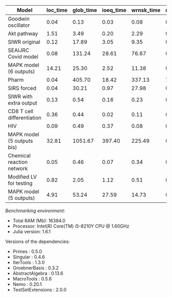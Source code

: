 |Model|loc_time|glob_time|ioeq_time|wrnsk_time|rank_time|check_time|total|
|-----|---|---|---|---|---|---|---|
|Goodwin oscillator|0.04|0.13|0.03|0.08|0.00|0.02|0.17|
|Akt pathway|1.51|3.49|0.20|2.29|0.00|0.99|5.00|
|SIWR original|0.12|17.89|3.05|9.35|0.15|5.33|18.01|
|SEAIJRC Covid model|0.08|131.24|28.61|76.67|0.76|25.20|131.33|
|MAPK model (6 outputs)|14.21|25.30|2.52|11.38|0.00|11.40|39.51|
|Pharm|0.04|405.70|18.42|337.13|7.22|42.94|405.74|
|SIRS forced|0.04|30.21|0.97|27.98|0.24|1.01|30.25|
|SIWR with extra output|0.13|0.54|0.16|0.23|0.00|0.14|0.67|
|CD8 T cell differentiation|0.36|0.44|0.02|0.11|0.00|0.31|0.80|
|HIV|0.09|0.49|0.37|0.08|0.00|0.04|0.57|
|MAPK model (5 outputs bis)|32.81|1051.67|397.40|225.49|0.05|428.72|1084.48|
|Chemical reaction network|0.05|0.46|0.07|0.34|0.00|0.05|0.52|
|Modified LV for testing|0.82|2.05|1.12|0.51|0.01|0.33|6.21|
|MAPK model (5 outputs)|4.91|53.24|27.59|14.73|0.00|10.92|58.16|

*Benchmarking environment:*

* Total RAM (Mb): 16384.0
* Processor: Intel(R) Core(TM) i5-8210Y CPU @ 1.60GHz
* Julia version: 1.6.1

Versions of the dependencies:

* Primes : 0.5.0
* Singular : 0.4.6
* IterTools : 1.3.0
* GroebnerBasis : 0.3.2
* AbstractAlgebra : 0.13.6
* MacroTools : 0.5.6
* Nemo : 0.20.1
* TestSetExtensions : 2.0.0
